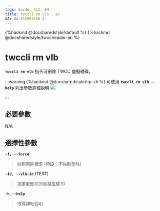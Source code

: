```yaml
---
tags: Guide, CLI, EN
title: twccli rm vlb | en
GA: UA-155999456-1
---
```


{%hackmd @docsharedstyle/default %}
{%hackmd @docsharedstyle/twccheader-en %}

# twccli rm vlb

**`twccli rm vlb`** 指令可刪除 TWCC 虛擬磁碟。

:::warning
{%hackmd @docsharedstyle/tip-zh %}
可使用 **`twccli rm vlb --help`** 列出參數詳細說明
![](https://cos.twcc.ai/SYS-MANUAL/uploads/upload_34afbc0ea757907fa33ceeabcedddc31.png)

:::

## 必要參數

N/A

## 選擇性參數


**`-f, --force`** 
> 強制刪除資源 (預設：不強制刪除)

**`-id, --vlb-id`** (TEXT)
> 指定欲刪除的虛擬磁碟 ID

**`-h`, `--help`**
> 取得詳細說明
